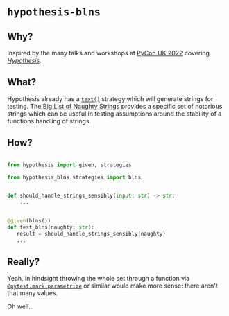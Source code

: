 # `hypothesis-blns`

## Why?

Inspired by the many talks and workshops at
[PyCon UK 2022](https://2022.pyconuk.org/) covering
[*Hypothesis*](https://hypothesis.readthedocs.io/).

## What?

Hypothesis already has a
[`text()`](https://hypothesis.readthedocs.io/en/latest/data.html#hypothesis.strategies.text)
strategy which will generate strings for testing. The
[Big List of Naughty Strings](https://github.com/minimaxir/big-list-of-naughty-strings/)
provides a specific set of notorious strings which can be useful in testing
assumptions around the stability of a functions handling of strings.

## How?

```python

from hypothesis import given, strategies

from hypothesis_blns.strategies import blns


def should_handle_strings_sensibly(input: str) -> str:
    ...


@given(blns())
def test_blns(naughty: str):
   result = should_handle_strings_sensibly(naughty) 
   ...

```

## Really?

Yeah, in hindsight throwing the whole set through a function via
[`@pytest.mark.parametrize`](https://docs.pytest.org/en/6.2.x/parametrize.html)
or similar would make more sense: there aren't that many values.

Oh well…
